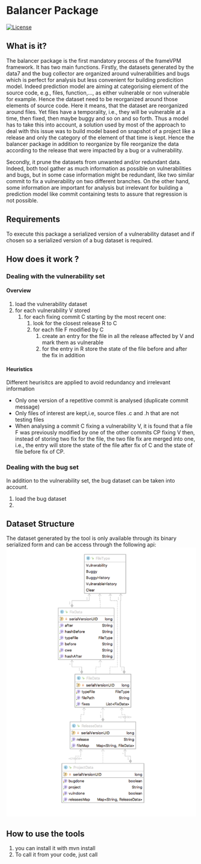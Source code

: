 # Balancer Package

[![License](https://img.shields.io/badge/License-Apache%202.0-blue.svg)](https://opensource.org/licenses/Apache-2.0)

## What is it?

The balancer package is the first mandatory process of the frameVPM framework.
It has two main functions. 
Firstly, the datasets generated by the data7 and the bug collector are organized around vulnerabilities and bugs which is perfect for analysis but less convenient for building predicition model. Indeed prediction model are aiming at categorising element of the source code, e.g., files, function,..., as either vulnerable or non vulnerable for example. Hence the dataset need to be reorganized around those elements of source code. Here it means, that the dataset are reorganized around files. Yet files have a temporality, i.e., they will be vulnerable at a time, then fixed, then maybe buggy and so on and so forth. Thus a model has to take this into account, a solution used by most of the approach to deal with this issue was to build model based on snapshot of a project like a release and only the category of the element of that time is kept. Hence the balancer package in addition to reorganize by file reorganize the data according to the release that were impacted by a bug or a vulnerability. 

Secondly, it prune the datasets from unwanted and/or redundant data. Indeed, both tool gather as much information as possible on vulnerabilities and bugs, but in some case information might be redundant, like two similar commit to fix a vulnerability on two different branches. On the other hand, some information are important for analysis but irrelevant for building a prediction model like commit containing tests to assure that regression is not possible.

## Requirements

To execute this package a serialized version of a vulnerability dataset and if chosen so a serialized version of a bug dataset is required.

## How does it work ?

### Dealing with the vulnerability set

#### Overview 

1. load the vulnerability dataset
2. for each vulnerability V stored
    1. for each fixing commit C starting by the most recent one:
        1. look for the closest release R to C
        2. for each file F modified by C
            1. create an entry for the file in all the release affected by V and mark them as vulnerable
            2. for the entry in R store the state of the file before and after the fix in addition
    
#### Heuristics 

Different heurisitcs are applied to avoid redundancy and irrelevant information

* Only one version of a repetitive commit is analysed (duplicate commit message)
* Only files of interest are kept,i.e, source files .c and .h that are not testing files
* When analysing a commit C fixing a vulnerability V, it is found that a file F was previously modified by one of the other commits CP fixing V then, instead of storing two fix for the file, the two file fix are merged into one, i.e., the entry will store the state of the file after fix of C and the state of file before fix of CP.

### Dealing with the bug set

In addition to the vulnerability set, the bug dataset can be taken into account.

1. load the bug dataset
2.

## Dataset Structure
          
The dataset generated by the tool is only available through its binary serialized form and can be access through the following api:
![schema](doc/diagram.png)


## How to use the tools

1. you can install it with mvn install 
2. To call it from your code, just call 

```java 


``` 
    
